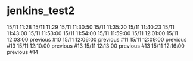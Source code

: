 # jenkins_test2
15/11 11:28
15/11 11:29
15/11 11:30:50
15/11 11:35:20
15/11 11:40:23
15/11 11:43:00
15/11 11:53:00
15/11 11:54:00
15/11 11:59:00
15/11 12:01:00
15/11 12:03:00 previous #10
15/11 12:06:00 previous #11
15/11 12:09:00 previous #13
15/11 12:10:00 previous #13
15/11 12:13:00 previous #13
15/11 12:16:00 previous #14
